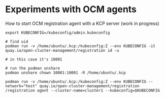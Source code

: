 # Experiments with OCM agents

How to start OCM registration agent with a KCP server (work in progress)

```
export KUBECONFIG=/kubeconfig/admin.kubeconfig

# find uid 
podman run -v /home/ubuntu/.kcp:/kubeconfig:Z --env KUBECONFIG -it quay.io/open-cluster-management/registration id -u

# in this case it's 10001

# run the podman unshare
podman unshare chown 10001:10001 -R /home/ubuntu/.kcp

podman run -v /home/ubuntu/.kcp:/kubeconfig:Z --env KUBECONFIG --network="host" quay.io/open-cluster-management/registration /registration agent --cluster-name=cluster1 --kubeconfig=$KUBECONFIG
```